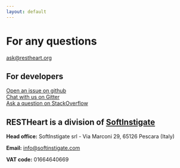 ```yaml
---
layout: default
---
```


<div class="h-100 jumbotron jumbotron-fluid bg-white mb-0 py-3">
    <h1 class="my-4 text-center restheart-red">For any questions</h1>
    <div class="d-flex justify-content-center align-content-end w-100 h-100">
        <div>
            <a class="write-us-btn btn btn-lg" title="" href="mailto:ask@restheart.org?subject=Question about the RESTHeart Platform" target="blank"> <i style="font-size:18px" class="icon-mail"></i> ask@restheart.org </a>
        </div>
    </div>
</div>

<div class="h-100 jumbotron jumbotron-fluid bg-red my-0 pt-3">
    <h2 class="my-4 text-center text-white">For developers</h2>
    <div class="d-flex justify-content-center align-content-end w-100 h-100">
        <div class="row text-center">
            <div class="col-12 my-2">
                <a class="write-us-btn btn btn-lg" title="" href="https://github.com/SoftInstigate/restheart/issues/new" target="blank"> <i style="font-size:18px" class="icon-code"></i>Open an issue on github</a>
            </div>
            <div class="col-12 my-2">
                <a class="write-us-btn btn btn-lg" title="" href="https://gitter.im/SoftInstigate/restheart" target="blank"> <i style="font-size:18px" class="icon-chat-alt"></i>Chat with us on Gitter</a>
            </div>
            <div class="col-12 my-2">
                <a class="write-us-btn btn btn-lg" title="" href="https://stackoverflow.com/questions/ask?tags=restheart" target="blank"> <i style="font-size:18px" class="icon-lightbulb"></i>Ask a question on StackOverflow</a>
            </div>
        </div>
    </div>
</div>

<div class="mb-5">
        <div class="d-flex justify-content-center">
            <div class="mt-4 mx-auto rounded p-2 bg-white">
                <h2 class="text-center m-0"><strong>RESTHeart</strong> is a division of <span class="softinstigate-color">
                <strong><a href="https://softinstigate.com">SoftInstigate</a></strong></span></h2>
            </div>
        </div>
    <div class="m-5 text-center">
        <p><strong>Head office:</strong> SoftInstigate srl - Via Marconi 29, 65126 Pescara (Italy)</p>
        <p><strong>Email:</strong> <a href="mailto:info@softinstigate.com">info@softinstigate.com</a></p>
        <p><strong>VAT code:</strong> 01664640669</p>
    </div>
</div>